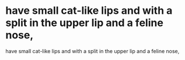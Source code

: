 # have small cat-like lips and with a split in the upper lip and a feline nose,

have small cat-like lips and with a split in the upper lip and a feline nose,